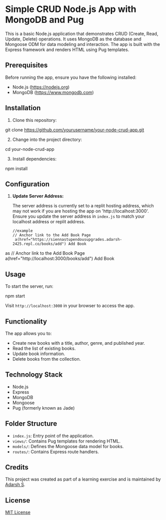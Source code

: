 # Simple CRUD Node.js App with MongoDB and Pug

This is a basic Node.js application that demonstrates CRUD (Create, Read, Update, Delete) operations. It uses MongoDB as the database and Mongoose ODM for data modeling and interaction. The app is built with the Express framework and renders HTML using Pug templates.

## Prerequisites

Before running the app, ensure you have the following installed:

- Node.js (https://nodejs.org)
- MongoDB (https://www.mongodb.com)

## Installation

1. Clone this repository:

git clone https://github.com/yourusername/your-node-crud-app.git


2. Change into the project directory:

cd your-node-crud-app


3. Install dependencies:

npm install 


## Configuration

1. **Update Server Address:**

   The server address is currently set to a replit hosting address, which may not work if you are hosting the app on 'http://localhost:3000'. Ensure you update the server address in `index.js` to match your localhost address or replit address.

   ```pug
   //example
   // Anchor link to the Add Book Page
    a(href="https://siennastupendousupgrades.adarsh-2425.repl.co/books/add") Add Book
as
// Anchor link to the Add Book Page
    a(href="http://localhost:3000/books/add") Add Book



## Usage

To start the server, run:

npm start


Visit `http://localhost:3000` in your browser to access the app.

## Functionality

The app allows you to:

- Create new books with a title, author, genre, and published year.
- Read the list of existing books.
- Update book information.
- Delete books from the collection.

## Technology Stack

- Node.js
- Express
- MongoDB
- Mongoose
- Pug (formerly known as Jade)

## Folder Structure

- `index.js`: Entry point of the application.
- `views/`: Contains Pug templates for rendering HTML.
- `models/`: Defines the Mongoose data model for books.
- `routes/`: Contains Express route handlers.

## Credits

This project was created as part of a learning exercise and is maintained by [Adarsh S](https://github.com/adarsh-2425).

## License

[MIT License](LICENSE)
